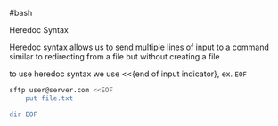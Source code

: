 #bash 

Heredoc Syntax

Heredoc syntax allows us to send multiple lines of input to a command similar to redirecting from a file but without creating a file

to use heredoc syntax we use <<{end of input indicator}, ex. `EOF`

```bash
sftp user@server.com <<EOF
    put file.txt

dir EOF
```